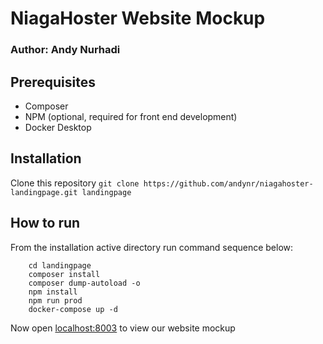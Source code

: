 # NiagaHoster Website Mockup

### Author: Andy Nurhadi

## Prerequisites

- Composer
- NPM (optional, required for front end development)
- Docker Desktop

## Installation

Clone this repository `git clone https://github.com/andynr/niagahoster-landingpage.git landingpage`

## How to run

From the installation active directory run command sequence below:

```
    cd landingpage
    composer install
    composer dump-autoload -o
    npm install
    npm run prod
    docker-compose up -d
```

Now open [localhost:8003](http://localhost:8003/) to view our website mockup
